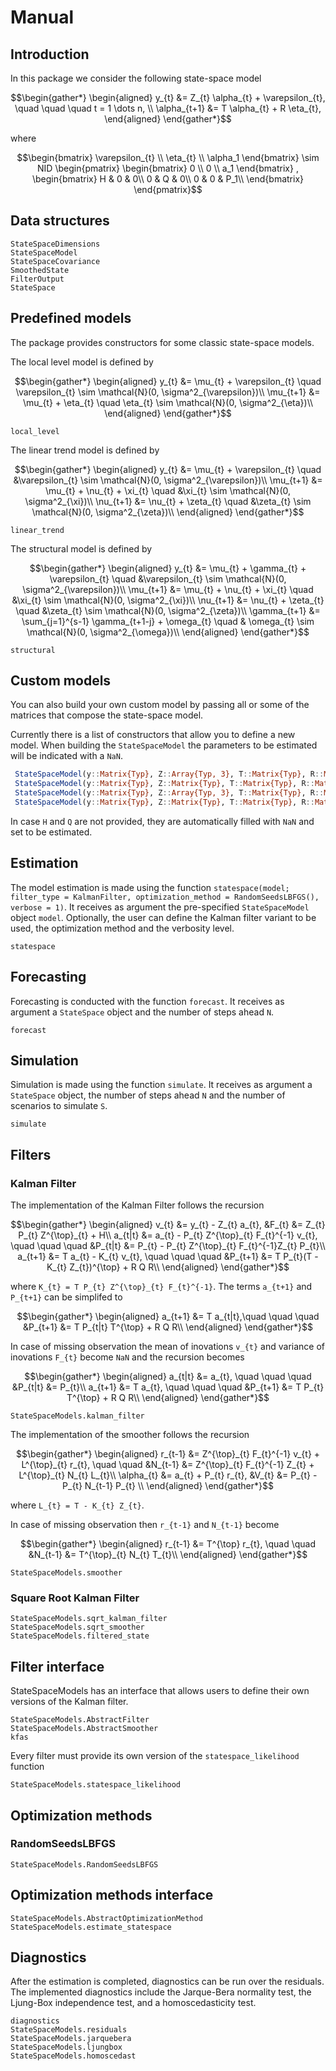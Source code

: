 # Manual

## Introduction

In this package we consider the following state-space model

```math
\begin{gather*}
    \begin{aligned}
        y_{t} &= Z_{t} \alpha_{t}  + \varepsilon_{t}, \quad \quad \quad t = 1 \dots n, \\
        \alpha_{t+1} &= T \alpha_{t} + R \eta_{t},
    \end{aligned}
\end{gather*}
```
where
```math
\begin{bmatrix}
    \varepsilon_{t} \\
    \eta_{t} \\
    \alpha_1
\end{bmatrix}
\sim
NID
\begin{pmatrix}
    \begin{bmatrix}
        0 \\
        0 \\
        a_1
    \end{bmatrix}
    ,
    \begin{bmatrix}
        H & 0 & 0\\
        0 & Q & 0\\
        0 & 0 & P_1\\
    \end{bmatrix}
\end{pmatrix}
```

## Data structures

```@docs
StateSpaceDimensions
StateSpaceModel
StateSpaceCovariance
SmoothedState
FilterOutput
StateSpace
```

## Predefined models

The package provides constructors for some classic state-space models.

The local level model is defined by

```math
\begin{gather*}
    \begin{aligned}
        y_{t} &=  \mu_{t}  + \varepsilon_{t} \quad \varepsilon_{t} \sim \mathcal{N}(0, \sigma^2_{\varepsilon})\\
        \mu_{t+1} &= \mu_{t} + \eta_{t} \quad \eta_{t} \sim \mathcal{N}(0, \sigma^2_{\eta})\\
    \end{aligned}
\end{gather*}
```

```@docs
local_level
```

The linear trend model is defined by

```math
\begin{gather*}
    \begin{aligned}
        y_{t} &=  \mu_{t}  + \varepsilon_{t} \quad &\varepsilon_{t} \sim \mathcal{N}(0, \sigma^2_{\varepsilon})\\
        \mu_{t+1} &= \mu_{t} + \nu_{t} + \xi_{t} \quad &\xi_{t} \sim \mathcal{N}(0, \sigma^2_{\xi})\\
        \nu_{t+1} &= \nu_{t} + \zeta_{t} \quad &\zeta_{t} \sim \mathcal{N}(0, \sigma^2_{\zeta})\\
    \end{aligned}
\end{gather*}
```

```@docs
linear_trend
```

The structural model is defined by

```math
\begin{gather*}
    \begin{aligned}
        y_{t} &=  \mu_{t} + \gamma_{t} + \varepsilon_{t} \quad &\varepsilon_{t} \sim \mathcal{N}(0, \sigma^2_{\varepsilon})\\
        \mu_{t+1} &= \mu_{t} + \nu_{t} + \xi_{t} \quad &\xi_{t} \sim \mathcal{N}(0, \sigma^2_{\xi})\\
        \nu_{t+1} &= \nu_{t} + \zeta_{t} \quad &\zeta_{t} \sim \mathcal{N}(0, \sigma^2_{\zeta})\\
        \gamma_{t+1} &= \sum_{j=1}^{s-1} \gamma_{t+1-j} + \omega_{t} \quad & \omega_{t} \sim \mathcal{N}(0, \sigma^2_{\omega})\\
    \end{aligned}
\end{gather*}
```


```@docs
structural
```

## Custom models

You can also build your own custom model by passing all or some of the matrices that compose the state-space model.

Currently there is a list of constructors that allow you to define a new model. When building the `StateSpaceModel` the parameters
to be estimated will be indicated with a `NaN`.

```julia
 StateSpaceModel(y::Matrix{Typ}, Z::Array{Typ, 3}, T::Matrix{Typ}, R::Matrix{Typ}, H::Matrix{Typ}, Q::Matrix{Typ}) where Typ <: Real
 StateSpaceModel(y::Matrix{Typ}, Z::Matrix{Typ}, T::Matrix{Typ}, R::Matrix{Typ}, H::Matrix{Typ}, Q::Matrix{Typ}) where Typ <: Real
 StateSpaceModel(y::Matrix{Typ}, Z::Array{Typ, 3}, T::Matrix{Typ}, R::Matrix{Typ}) where Typ <: Real
 StateSpaceModel(y::Matrix{Typ}, Z::Matrix{Typ}, T::Matrix{Typ}, R::Matrix{Typ}) where Typ <: Real
```

In case `H` and `Q` are not provided, they are automatically filled with `NaN` and set to be estimated.

## Estimation
The model estimation is made using the function `statespace(model; filter_type = KalmanFilter, optimization_method = RandomSeedsLBFGS(), verbose = 1)`. It receives as argument the pre-specified `StateSpaceModel` object `model`. Optionally, the user can define the Kalman filter variant to be used, the optimization method and the verbosity level.

```@docs
statespace
```

## Forecasting

Forecasting is conducted with the function `forecast`. It receives as argument a `StateSpace` object and the number of steps ahead `N`.

```@docs
forecast
```

## Simulation

Simulation is made using the function `simulate`. It receives as argument a `StateSpace` object, the number of steps ahead `N` and the number of scenarios to simulate `S`.

```@docs
simulate
```

## Filters

### Kalman Filter

The implementation of the Kalman Filter follows the recursion

```math
\begin{gather*}
    \begin{aligned}
        v_{t} &= y_{t} - Z_{t} a_{t},  &F_{t} &= Z_{t} P_{t} Z^{\top}_{t} + H\\
        a_{t|t} &= a_{t} - P_{t} Z^{\top}_{t} F_{t}^{-1} v_{t}, \quad \quad \quad &P_{t|t} &= P_{t} -  P_{t} Z^{\top}_{t} F_{t}^{-1}Z_{t} P_{t}\\
        a_{t+1} &= T a_{t} - K_{t} v_{t}, \quad \quad \quad &P_{t+1} &= T P_{t}(T - K_{t} Z_{t})^{\top} + R Q R\\
    \end{aligned}
\end{gather*}
```
where ``K_{t} = T P_{t} Z^{\top}_{t} F_{t}^{-1}``. The terms ``a_{t+1}`` and ``P_{t+1}`` can be simplifed to

```math
\begin{gather*}
    \begin{aligned}
        a_{t+1} &= T a_{t|t},\quad \quad \quad &P_{t+1} &= T P_{t|t} T^{\top} + R Q R\\
    \end{aligned}
\end{gather*}
```

In case of missing observation the mean of inovations ``v_{t}`` and variance of inovations ``F_{t}`` become `NaN` and the recursion becomes

```math
\begin{gather*}
    \begin{aligned}
        a_{t|t} &= a_{t}, \quad \quad \quad &P_{t|t} &= P_{t}\\
        a_{t+1} &= T a_{t}, \quad \quad \quad &P_{t+1} &= T P_{t} T^{\top} + R Q R\\
    \end{aligned}
\end{gather*}
```

```@docs
StateSpaceModels.kalman_filter
```

The implementation of the smoother follows the recursion


```math
\begin{gather*}
    \begin{aligned}
        r_{t-1} &= Z^{\top}_{t} F_{t}^{-1} v_{t} + L^{\top}_{t} r_{t}, \quad \quad  &N_{t-1} &= Z^{\top}_{t} F_{t}^{-1} Z_{t} + L^{\top}_{t} N_{t} L_{t}\\
        \alpha_{t} &= a_{t} + P_{t} r_{t},  &V_{t} &= P_{t} - P_{t} N_{t-1} P_{t}  \\
    \end{aligned}
\end{gather*}
```
where ``L_{t} = T - K_{t} Z_{t}``.

In case of missing observation then ``r_{t-1}`` and ``N_{t-1}`` become

```math
\begin{gather*}
    \begin{aligned}
        r_{t-1} &= T^{\top} r_{t}, \quad \quad  &N_{t-1} &= T^{\top}_{t} N_{t} T_{t}\\
    \end{aligned}
\end{gather*}
```

```@docs
StateSpaceModels.smoother
```

### Square Root Kalman Filter

```@docs
StateSpaceModels.sqrt_kalman_filter
StateSpaceModels.sqrt_smoother
StateSpaceModels.filtered_state
```

## Filter interface

StateSpaceModels has an interface that allows users to define their own versions of the Kalman filter.

```@docs
StateSpaceModels.AbstractFilter
StateSpaceModels.AbstractSmoother
kfas
```

Every filter must provide its own version of the `statespace_likelihood` function
```@docs
StateSpaceModels.statespace_likelihood
```

## Optimization methods

### RandomSeedsLBFGS

```@docs
StateSpaceModels.RandomSeedsLBFGS
```

## Optimization methods interface

```@docs
StateSpaceModels.AbstractOptimizationMethod
StateSpaceModels.estimate_statespace
```

## Diagnostics
After the estimation is completed, diagnostics can be run over the residuals. The implemented diagnostics include the Jarque-Bera normality test, the Ljung-Box independence test, and a homoscedasticity test.

```@docs
diagnostics
StateSpaceModels.residuals
StateSpaceModels.jarquebera
StateSpaceModels.ljungbox
StateSpaceModels.homoscedast
```

